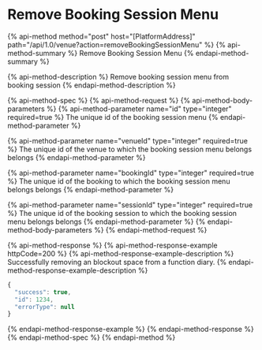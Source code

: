 # Remove Booking Session Menu

{% api-method method="post" host="\[PlatformAddress\]" path="/api/1.0/venue?action=removeBookingSessionMenu" %}
{% api-method-summary %}
Remove Booking Session Menu
{% endapi-method-summary %}

{% api-method-description %}
Remove booking session menu from booking session
{% endapi-method-description %}

{% api-method-spec %}
{% api-method-request %}
{% api-method-body-parameters %}
{% api-method-parameter name="id" type="integer" required=true %}
The unique id of the booking session menu
{% endapi-method-parameter %}

{% api-method-parameter name="venueId" type="integer" required=true %}
The unique id of the venue to which the booking session menu belongs belongs
{% endapi-method-parameter %}

{% api-method-parameter name="bookingId" type="integer" required=true %}
The unique id of the booking to which the booking session menu belongs belongs
{% endapi-method-parameter %}

{% api-method-parameter name="sessionId" type="integer" required=true %}
The unique id of the booking session to which the booking session menu belongs belongs
{% endapi-method-parameter %}
{% endapi-method-body-parameters %}
{% endapi-method-request %}

{% api-method-response %}
{% api-method-response-example httpCode=200 %}
{% api-method-response-example-description %}
Successfully removing an blockout space from a function diary.
{% endapi-method-response-example-description %}

```javascript
{
  "success": true,
  "id": 1234,
  "errorType": null
}
```
{% endapi-method-response-example %}
{% endapi-method-response %}
{% endapi-method-spec %}
{% endapi-method %}

